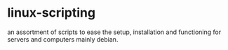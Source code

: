 # linux-scripting
an assortment of scripts to ease the setup, installation and functioning for servers and computers mainly debian.
